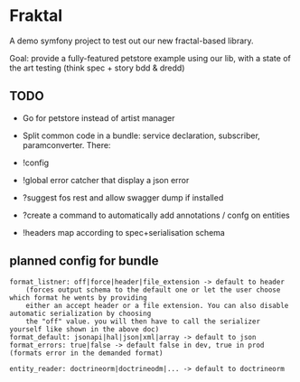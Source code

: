 # Fraktal

A demo symfony project to test out our new fractal-based library.

Goal: provide a fully-featured petstore example using our lib, with a state of the art testing (think spec + story bdd & dredd)

## TODO

- Go for petstore instead of artist manager

- Split common code in a bundle: service declaration, subscriber, paramconverter. There:
- !config
- !global error catcher that display a json error
- ?suggest fos rest and allow swagger dump if installed
- ?create a command to automatically add annotations / confg on entities
- !headers map according to spec+serialisation schema


## planned config for bundle
```
format_listner: off|force|header|file_extension -> default to header 
	(forces output schema to the default one or let the user choose which format he wents by providing 
	either an accept header or a file extension. You can also disable automatic serialization by choosing
	the "off" value. you will then have to call the serializer yourself like shown in the above doc)
format_default: jsonapi|hal|json|xml|array -> default to json
format_errors: true|false -> default false in dev, true in prod (formats error in the demanded format)

entity_reader: doctrineorm|doctrineodm|... -> default to doctrineorm

```
